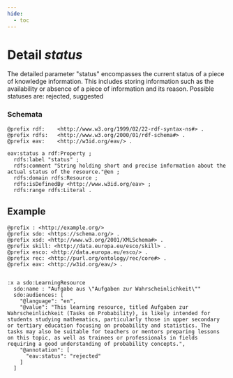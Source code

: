 ```yaml
---
hide:
  - toc
---
```


# Detail *status*

The detailed parameter "status" encompasses the current status of a piece of knowledge information. This includes storing information such as the availability or absence of a piece of information and its reason. Possible statuses are: rejected, suggested

### Schemata

````{.turtle hl_lines="14"}
@prefix rdf:    <http://www.w3.org/1999/02/22-rdf-syntax-ns#> .
@prefix rdfs:   <http://www.w3.org/2000/01/rdf-schema#> .
@prefix eav:    <http://w3id.org/eav/> . 

eav:status a rdf:Property ;
  rdfs:label "status" ;
  rdfs:comment "String holding short and precise information about the actual status of the resource."@en ;
  rdfs:domain rdfs:Resource ;
  rdfs:isDefinedBy <http://www.w3id.org/eav> ;
  rdfs:range rdfs:Literal .

````

## Example

```turtle
@prefix : <http://example.org/>
@prefix sdo: <https://schema.org/> .
@prefix xsd: <http://www.w3.org/2001/XMLSchema#> .
@prefix skill: <http://data.europa.eu/esco/skill> .
@prefix esco: <http://data.europa.eu/esco/> .
@prefix rec: <http://purl.org/ontology/rec/core#> .
@prefix eav: <http://w3id.org/eav/> . 


:x a sdo:LearningResource
  sdo:name : "Aufgabe aus \"Aufgaben zur Wahrscheinlichkeit\""
  sdo:audiences: [
    "@language": "en",
    "@value": "This learning resource, titled Aufgaben zur Wahrscheinlichkeit (Tasks on Probability), is likely intended for students studying mathematics, particularly those in upper secondary or tertiary education focusing on probability and statistics. The tasks may also be suitable for teachers or mentors preparing lessons on this topic, as well as trainees or professionals in fields requiring a good understanding of probability concepts.",
    "@annotation": [
      "eav:status": "rejected"
    ]
  ]

```